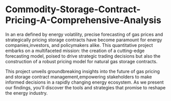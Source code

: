 # Commodity-Storage-Contract-Pricing-A-Comprehensive-Analysis
In an era defined by energy volatility, precise forecasting of gas prices and strategically pricing storage contracts have become paramount for energy companies,investors, and policymakers alike. This quantitative project embarks on a multifaceted mission: the creation of a cutting-edge forecasting model, 
poised to drive strategic trading decisions but also the construction of a robust pricing model for natural gas storage contracts.

This project unveils groundbreaking insights into the future of gas pricing and storage contract management,empowering stakeholders to make informed decisions in a rapidly changing energy ecosystem. As we present our findings, you'll discover the tools and strategies that promise to reshape the energy industry.
